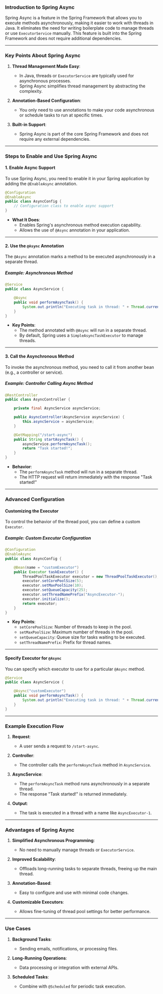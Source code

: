 ### **Introduction to Spring Async**

Spring Async is a feature in the Spring Framework that allows you to execute methods asynchronously, making it easier to work with threads in Java. It eliminates the need for writing boilerplate code to manage threads or use `ExecutorService` manually. This feature is built into the Spring Framework and does not require additional dependencies.

---

### **Key Points About Spring Async**

1. **Thread Management Made Easy**:
   - In Java, threads or `ExecutorService` are typically used for asynchronous processes.
   - Spring Async simplifies thread management by abstracting the complexity.

2. **Annotation-Based Configuration**:
   - You only need to use annotations to make your code asynchronous or schedule tasks to run at specific times.

3. **Built-in Support**:
   - Spring Async is part of the core Spring Framework and does not require any external dependencies.

---

### **Steps to Enable and Use Spring Async**

#### **1. Enable Async Support**
To use Spring Async, you need to enable it in your Spring application by adding the `@EnableAsync` annotation.

```java
@Configuration
@EnableAsync
public class AsyncConfig {
    // Configuration class to enable async support
}
```

- **What It Does**:
  - Enables Spring's asynchronous method execution capability.
  - Allows the use of `@Async` annotation in your application.

---

#### **2. Use the `@Async` Annotation**
The `@Async` annotation marks a method to be executed asynchronously in a separate thread.

##### **Example: Asynchronous Method**
```java
@Service
public class AsyncService {

    @Async
    public void performAsyncTask() {
        System.out.println("Executing task in thread: " + Thread.currentThread().getName());
    }
}
```

- **Key Points**:
  - The method annotated with `@Async` will run in a separate thread.
  - By default, Spring uses a `SimpleAsyncTaskExecutor` to manage threads.

---

#### **3. Call the Asynchronous Method**

To invoke the asynchronous method, you need to call it from another bean (e.g., a controller or service).

##### **Example: Controller Calling Async Method**
```java
@RestController
public class AsyncController {

    private final AsyncService asyncService;

    public AsyncController(AsyncService asyncService) {
        this.asyncService = asyncService;
    }

    @GetMapping("/start-async")
    public String startAsyncTask() {
        asyncService.performAsyncTask();
        return "Task started!";
    }
}
```

- **Behavior**:
  - The `performAsyncTask` method will run in a separate thread.
  - The HTTP request will return immediately with the response "Task started!"

---

### **Advanced Configuration**

#### **Customizing the Executor**
To control the behavior of the thread pool, you can define a custom `Executor`.

##### **Example: Custom Executor Configuration**
```java
@Configuration
@EnableAsync
public class AsyncConfig {

    @Bean(name = "customExecutor")
    public Executor taskExecutor() {
        ThreadPoolTaskExecutor executor = new ThreadPoolTaskExecutor();
        executor.setCorePoolSize(5);
        executor.setMaxPoolSize(10);
        executor.setQueueCapacity(25);
        executor.setThreadNamePrefix("AsyncExecutor-");
        executor.initialize();
        return executor;
    }
}
```

- **Key Points**:
  - `setCorePoolSize`: Number of threads to keep in the pool.
  - `setMaxPoolSize`: Maximum number of threads in the pool.
  - `setQueueCapacity`: Queue size for tasks waiting to be executed.
  - `setThreadNamePrefix`: Prefix for thread names.

---

#### **Specify Executor for `@Async`**
You can specify which executor to use for a particular `@Async` method.

```java
@Service
public class AsyncService {

    @Async("customExecutor")
    public void performAsyncTask() {
        System.out.println("Executing task in thread: " + Thread.currentThread().getName());
    }
}
```

---

### **Example Execution Flow**

1. **Request**:
   - A user sends a request to `/start-async`.

2. **Controller**:
   - The controller calls the `performAsyncTask` method in `AsyncService`.

3. **AsyncService**:
   - The `performAsyncTask` method runs asynchronously in a separate thread.
   - The response "Task started!" is returned immediately.

4. **Output**:
   - The task is executed in a thread with a name like `AsyncExecutor-1`.

---

### **Advantages of Spring Async**

1. **Simplified Asynchronous Programming**:
   - No need to manually manage threads or `ExecutorService`.

2. **Improved Scalability**:
   - Offloads long-running tasks to separate threads, freeing up the main thread.

3. **Annotation-Based**:
   - Easy to configure and use with minimal code changes.

4. **Customizable Executors**:
   - Allows fine-tuning of thread pool settings for better performance.

---

### **Use Cases**

1. **Background Tasks**:
   - Sending emails, notifications, or processing files.

2. **Long-Running Operations**:
   - Data processing or integration with external APIs.

3. **Scheduled Tasks**:
   - Combine with `@Scheduled` for periodic task execution.
 
